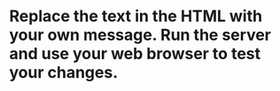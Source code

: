 # Replace the text in the HTML with your own message. Run the server and use your web browser to test your changes.
